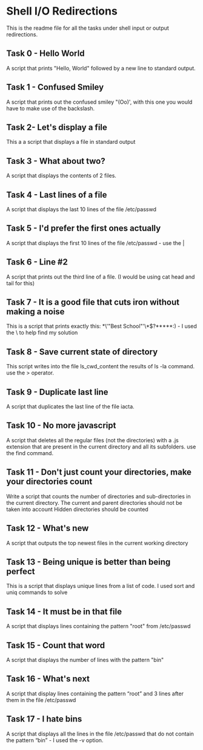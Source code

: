 # Shell I/O Redirections

This is the readme file for all the tasks under shell input or output redirections.

## Task 0 - Hello World
A script that prints "Hello, World" followed by a new line to standard output.

## Task 1 - Confused Smiley
A script that prints out the confused smiley "(Oo)', with this one you would have to make use of the backslash.

## Task 2- Let's display a file
This a a script that displays a file in standard output

## Task 3 - What about two?
A script that displays the contents of 2 files. 

## Task 4 - Last lines of a file
A script that displays the last 10 lines of the file /etc/passwd

## Task 5 - I'd prefer the first ones actually
A script that displays the first 10 lines of the file /etc/passwd - use the |

## Task 6 - Line #2
A script that prints out the third line of a file. (I would be using cat head and tail for this)

## Task 7 - It is a good file that cuts iron without making a noise
This is a script that prints exactly this: \*\\'"Best School"\'\\*$\?\*\*\*\*\*:) - I used the \ to help find my solution

## Task 8 - Save current state of directory
This script writes into the file ls_cwd_content the results of ls -la command. use the > operator. 

## Task 9 - Duplicate last line
A script that duplicates the last line of the file iacta.

## Task 10 - No more javascript
A script that deletes all the regular files (not the directories) with a .js extension that are present in the current directory and all its subfolders. use the find command. 

## Task 11 - Don't just count your directories, make your directories count
Write a script that counts the number of directories and sub-directories in the current directory.
The current and parent directories should not be taken into account
Hidden directories should be counted

## Task 12 - What's new
A script that outputs the top newest files in the current working directory

## Task 13 - Being unique is better than being perfect
This is a script that displays unique lines from a list of code. I used sort and uniq commands to solve

## Task 14 - It must be in that file
A script that displays lines containing the pattern "root" from /etc/passwd

## Task 15 - Count that word
A script that displays the number of lines with the pattern "bin"

## Task 16 - What's next
A script that display lines containing the pattern “root” and 3 lines after them in the file /etc/passwd

## Task 17 - I hate bins
A script that displays all the lines in the file /etc/passwd that do not contain the pattern “bin” - I used the -v option.

